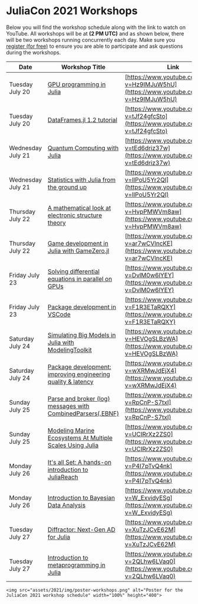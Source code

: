 # JuliaCon 2021 Workshops

Below you will find the workshop schedule along with the link to watch on YouTube. All workshops will be at __(2 PM UTC)__ and as shown below, there will be two workshops running concurrently each day. Make sure you [register (for free)](https://juliacon.org/2021/tickets/) to ensure you are able to participate and ask questions during the workshops.

| Date        | Workshop Title  |     Link    |
| ----------- | ----------- | ----------- |
| Tuesday July 20      | [GPU programming in Julia](https://pretalx.com/juliacon2021/talk/review/KCSJWBBRMVCCJ9SVMHXPSZTBBUD3VXBL)       | [https://www.youtube.com/watch?v=Hz9IMJuW5hU](https://www.youtube.com/watch?v=Hz9IMJuW5hU)       |
| Tuesday July 20   | [DataFrames.jl 1.2 tutorial](https://pretalx.com/juliacon2021/talk/review/9V73MD8VZGHPPFKR993SBKLJHKQTBWY9)        | [https://www.youtube.com/watch?v=tJf24gfcSto](https://www.youtube.com/watch?v=tJf24gfcSto)        |
| Wednesday July 21      | [Quantum Computing with Julia](https://pretalx.com/juliacon2021/talk/review/JTBPVMHMGTSYAC8W8B87GCXEFXFRVUMW)       | [https://www.youtube.com/watch?v=tEd6driz37w](https://www.youtube.com/watch?v=tEd6driz37w)       |
| Wednesday July 21   | [Statistics with Julia from the ground up](https://pretalx.com/juliacon2021/talk/review/BWEXCHLMJSSUL8XDHGWUHHKXM9QNUZZQ)        | [https://www.youtube.com/watch?v=IlPoU5Yr2QI](https://www.youtube.com/watch?v=IlPoU5Yr2QI)        |
| Thursday July 22      | [A mathematical look at electronic structure theory](https://pretalx.com/juliacon2021/talk/review/E8JL8LNM8GALVY3VNQSTNQN7NLREMXVE)       | [https://www.youtube.com/watch?v=HvpPMWVm8aw](https://www.youtube.com/watch?v=HvpPMWVm8aw)       |
| Thursday July 22  | [Game development in Julia with GameZero.jl](https://pretalx.com/juliacon2021/talk/review/S3MDHHXQ8P9LDMRYRXCMFDDXLLESURNN)        | [https://www.youtube.com/watch?v=ar7wCVlncKE](https://www.youtube.com/watch?v=ar7wCVlncKE)        |
| Friday July 23     | [Solving differential equations in parallel on GPUs](https://pretalx.com/juliacon2021/talk/review/NDHRHLYN7JZUV88PLFWPL99P93NQVU8K)       | [https://www.youtube.com/watch?v=DvlM0w6lYEY](https://www.youtube.com/watch?v=DvlM0w6lYEY)       |
| Friday July 23  | [Package development in VSCode](https://pretalx.com/juliacon2021/talk/review/3LTRK3ZEECUVL7TDLGE7UHYHHKNG9DHD)        | [https://www.youtube.com/watch?v=F1R3ETaRQXY](https://www.youtube.com/watch?v=F1R3ETaRQXY)        |
| Saturday July 24     | [Simulating Big Models in Julia with ModelingToolkit](https://pretalx.com/juliacon2021/talk/review/7YHJAA37XGAQ7GXVBK37JFETTZ3ZLKLU)     | [https://www.youtube.com/watch?v=HEVOgSLBzWA](https://www.youtube.com/watch?v=HEVOgSLBzWA)       |
| Saturday July 24  | [Package development: improving engineering quality & latency](https://pretalx.com/juliacon2021/talk/review/HFFUMRJE8RGQPWZS9QRTVE9NEWCUMH3N)       | [https://www.youtube.com/watch?v=wXRMwJdEjX4](https://www.youtube.com/watch?v=wXRMwJdEjX4)        |
| Sunday July 25     | [Parse and broker (log) messages with CombinedParsers(.EBNF)](https://pretalx.com/juliacon2021/talk/review/HWRUWKWRXRZZXCVBS9LVLJPKYL9UYAKS)      | [https://www.youtube.com/watch?v=RpCnP-S7txI](https://www.youtube.com/watch?v=RpCnP-S7txI)       |
| Sunday July 25  | [Modeling Marine Ecosystems At Multiple Scales Using Julia](https://pretalx.com/juliacon2021/talk/review/MY7U88E7NK8RWACPGA3YEFHKK7DDHKA8)      | [https://www.youtube.com/watch?v=UCIRrXz2ZS0](https://www.youtube.com/watch?v=UCIRrXz2ZS0)        |
| Monday July 26     | [It's all Set: A hands-on introduction to JuliaReach](https://pretalx.com/juliacon2021/talk/review/9NYAYYMTPVFA9C7N3GUYFJ3C8YHPRSXA)     | [https://www.youtube.com/watch?v=P4I7pTvQ4nk](https://www.youtube.com/watch?v=P4I7pTvQ4nk)       |
| Monday July 26  | [Introduction to Bayesian Data Analysis](https://pretalx.com/juliacon2021/talk/review/JBAB83AUDTS8VMGRJQXBY9C9AJMANSGU)     | [https://www.youtube.com/watch?v=W_ExvidyESg](https://www.youtube.com/watch?v=W_ExvidyESg)        |
| Tuesday July 27     | [Diffractor: Next-Gen AD for Julia](https://pretalx.com/juliacon2021/talk/review/MJ7T9LXLXNDWHPW9WJN7SGTWU7L9QMJW)      | [https://www.youtube.com/watch?v=XuTzJCvE62M](https://www.youtube.com/watch?v=XuTzJCvE62M)       |
| Tuesday July 27  | [Introduction to metaprogramming in Julia](https://pretalx.com/juliacon2021/talk/review/ZEPFHE8Z3QWER8FWHQ8RTE3X7WA9VGXH)      | [https://www.youtube.com/watch?v=2QLhw6LVaq0](https://www.youtube.com/watch?v=2QLhw6LVaq0)        |

~~~
<img src="assets/2021/img/poster-workshops.png" alt="Poster for the JuliaCon 2021 workshop schedule" width="100%" height="400">
~~~
